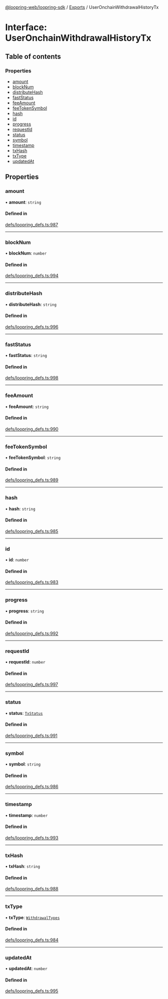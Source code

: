 [@loopring-web/loopring-sdk](../README.md) / [Exports](../modules.md) / UserOnchainWithdrawalHistoryTx

# Interface: UserOnchainWithdrawalHistoryTx

## Table of contents

### Properties

- [amount](UserOnchainWithdrawalHistoryTx.md#amount)
- [blockNum](UserOnchainWithdrawalHistoryTx.md#blocknum)
- [distributeHash](UserOnchainWithdrawalHistoryTx.md#distributehash)
- [fastStatus](UserOnchainWithdrawalHistoryTx.md#faststatus)
- [feeAmount](UserOnchainWithdrawalHistoryTx.md#feeamount)
- [feeTokenSymbol](UserOnchainWithdrawalHistoryTx.md#feetokensymbol)
- [hash](UserOnchainWithdrawalHistoryTx.md#hash)
- [id](UserOnchainWithdrawalHistoryTx.md#id)
- [progress](UserOnchainWithdrawalHistoryTx.md#progress)
- [requestId](UserOnchainWithdrawalHistoryTx.md#requestid)
- [status](UserOnchainWithdrawalHistoryTx.md#status)
- [symbol](UserOnchainWithdrawalHistoryTx.md#symbol)
- [timestamp](UserOnchainWithdrawalHistoryTx.md#timestamp)
- [txHash](UserOnchainWithdrawalHistoryTx.md#txhash)
- [txType](UserOnchainWithdrawalHistoryTx.md#txtype)
- [updatedAt](UserOnchainWithdrawalHistoryTx.md#updatedat)

## Properties

### amount

• **amount**: `string`

#### Defined in

[defs/loopring_defs.ts:987](https://github.com/Loopring/loopring_sdk/blob/c031084/src/defs/loopring_defs.ts#L987)

___

### blockNum

• **blockNum**: `number`

#### Defined in

[defs/loopring_defs.ts:994](https://github.com/Loopring/loopring_sdk/blob/c031084/src/defs/loopring_defs.ts#L994)

___

### distributeHash

• **distributeHash**: `string`

#### Defined in

[defs/loopring_defs.ts:996](https://github.com/Loopring/loopring_sdk/blob/c031084/src/defs/loopring_defs.ts#L996)

___

### fastStatus

• **fastStatus**: `string`

#### Defined in

[defs/loopring_defs.ts:998](https://github.com/Loopring/loopring_sdk/blob/c031084/src/defs/loopring_defs.ts#L998)

___

### feeAmount

• **feeAmount**: `string`

#### Defined in

[defs/loopring_defs.ts:990](https://github.com/Loopring/loopring_sdk/blob/c031084/src/defs/loopring_defs.ts#L990)

___

### feeTokenSymbol

• **feeTokenSymbol**: `string`

#### Defined in

[defs/loopring_defs.ts:989](https://github.com/Loopring/loopring_sdk/blob/c031084/src/defs/loopring_defs.ts#L989)

___

### hash

• **hash**: `string`

#### Defined in

[defs/loopring_defs.ts:985](https://github.com/Loopring/loopring_sdk/blob/c031084/src/defs/loopring_defs.ts#L985)

___

### id

• **id**: `number`

#### Defined in

[defs/loopring_defs.ts:983](https://github.com/Loopring/loopring_sdk/blob/c031084/src/defs/loopring_defs.ts#L983)

___

### progress

• **progress**: `string`

#### Defined in

[defs/loopring_defs.ts:992](https://github.com/Loopring/loopring_sdk/blob/c031084/src/defs/loopring_defs.ts#L992)

___

### requestId

• **requestId**: `number`

#### Defined in

[defs/loopring_defs.ts:997](https://github.com/Loopring/loopring_sdk/blob/c031084/src/defs/loopring_defs.ts#L997)

___

### status

• **status**: [`TxStatus`](../enums/TxStatus.md)

#### Defined in

[defs/loopring_defs.ts:991](https://github.com/Loopring/loopring_sdk/blob/c031084/src/defs/loopring_defs.ts#L991)

___

### symbol

• **symbol**: `string`

#### Defined in

[defs/loopring_defs.ts:986](https://github.com/Loopring/loopring_sdk/blob/c031084/src/defs/loopring_defs.ts#L986)

___

### timestamp

• **timestamp**: `number`

#### Defined in

[defs/loopring_defs.ts:993](https://github.com/Loopring/loopring_sdk/blob/c031084/src/defs/loopring_defs.ts#L993)

___

### txHash

• **txHash**: `string`

#### Defined in

[defs/loopring_defs.ts:988](https://github.com/Loopring/loopring_sdk/blob/c031084/src/defs/loopring_defs.ts#L988)

___

### txType

• **txType**: [`WithdrawalTypes`](../enums/WithdrawalTypes.md)

#### Defined in

[defs/loopring_defs.ts:984](https://github.com/Loopring/loopring_sdk/blob/c031084/src/defs/loopring_defs.ts#L984)

___

### updatedAt

• **updatedAt**: `number`

#### Defined in

[defs/loopring_defs.ts:995](https://github.com/Loopring/loopring_sdk/blob/c031084/src/defs/loopring_defs.ts#L995)
